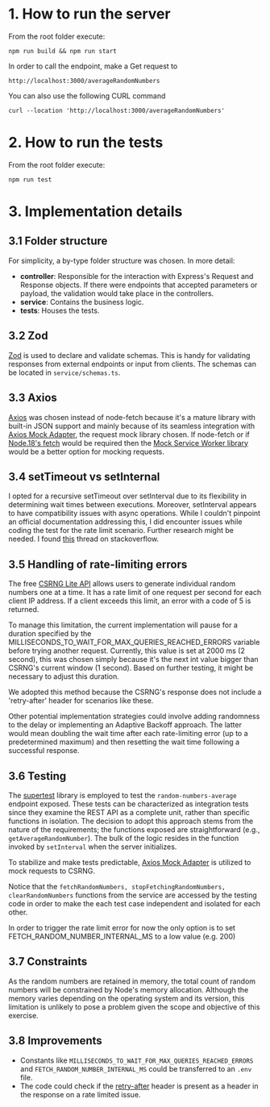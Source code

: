 
# 1. How to run the server
From the root folder execute:

```
npm run build && npm run start
```

In order to call the endpoint, make a Get request to
```
http://localhost:3000/averageRandomNumbers
```

You can also use the following CURL command

```
curl --location 'http://localhost:3000/averageRandomNumbers'
```

# 2. How to run the tests
From the root folder execute:
```
npm run test
```

# 3. Implementation details

## 3.1 Folder structure
For simplicity, a by-type folder structure was chosen. In more detail:
- **controller**: Responsible for the interaction with Express's Request and Response objects. If there were endpoints that accepted parameters or payload, the validation would take place in the controllers.
- **service**: Contains the business logic.
- **tests**: Houses the tests.

## 3.2 Zod
[Zod](https://zod.dev/) is used to declare and validate schemas. This is handy for validating responses from external endpoints or input from clients. The schemas can be located in `service/schemas.ts`.

## 3.3 Axios
[Axios](https://axios-http.com/docs/intro) was chosen instead of node-fetch because it's a mature library with built-in JSON support and mainly because of its seamless integration with [Axios Mock Adapter](https://www.npmjs.com/package/axios-mock-adapter), the request mock library chosen. If node-fetch or if [Node.18's fetch](https://nodejs.org/en/blog/announcements/v18-release-announce#fetch-experimental) would be required then the [Mock Service Worker library](https://mswjs.io/docs/getting-started/mocks/rest-api) would be a better option for mocking requests.

## 3.4 setTimeout vs setInternal
I opted for a recursive setTimeout over setInterval due to its flexibility in determining wait times between executions. Moreover, setInterval appears to have compatibility issues with async operations. While I couldn't pinpoint an official documentation addressing this, I did encounter issues while coding the test for the rate limit scenario. Further research might be needed. I found [this](https://stackoverflow.com/questions/52184291/async-await-with-setinterval) thread on stackoverflow.

## 3.5 Handling of rate-limiting errors
The free [CSRNG Lite API](https://csrng.net/documentation/csrng-lite/) allows users to generate individual random numbers one at a time. It has a rate limit of one request per second for each client IP address. If a client exceeds this limit, an error with a code of 5 is returned.

To manage this limitation, the current implementation will pause for a duration specified by the MILLISECONDS_TO_WAIT_FOR_MAX_QUERIES_REACHED_ERRORS variable before trying another request. Currently, this value is set at 2000 ms (2 second), this was chosen simply because it's the next int value bigger than CSRNG's current window (1 second). Based on further testing, it might be necessary to adjust this duration.

We adopted this method because the CSRNG's response does not include a 'retry-after' header for scenarios like these. 

Other potential implementation strategies could involve adding randomness to the delay or implementing an Adaptive Backoff approach. The latter would mean doubling the wait time after each rate-limiting error (up to a predetermined maximum) and then resetting the wait time following a successful response.

## 3.6 Testing 
The [supertest](https://www.npmjs.com/package/supertest) library is employed to test the `random-numbers-average` endpoint exposed. These tests can be characterized as integration tests since they examine the REST API as a complete unit, rather than specific functions in isolation. The decision to adopt this approach stems from the nature of the requirements; the functions exposed are straightforward (e.g., `getAverageRandomNumber`). The bulk of the logic resides in the function invoked by `setInterval` when the server initializes.

To stabilize and make tests predictable, [Axios Mock Adapter](https://www.npmjs.com/package/axios-mock-adapter) is utilized to mock requests to CSRNG.

Notice that the ``fetchRandomNumbers, stopFetchingRandomNumbers, clearRandomNumbers`` functions from the service are accessed by the testing code in order to make the each test case independent and isolated for each other.

In order to trigger the rate limit error for now the only option is to set FETCH_RANDOM_NUMBER_INTERNAL_MS to a low value (e.g. 200)

## 3.7 Constraints
As the random numbers are retained in memory, the total count of random numbers will be constrained by Node's memory allocation. Although the memory varies depending on the operating system and its version, this limitation is unlikely to pose a problem given the scope and objective of this exercise.

## 3.8 Improvements
- Constants like `MILLISECONDS_TO_WAIT_FOR_MAX_QUERIES_REACHED_ERRORS` and `FETCH_RANDOM_NUMBER_INTERNAL_MS` could be transferred to an `.env` file.
- The code could check if the [retry-after](https://developer.mozilla.org/en-US/docs/Web/HTTP/Headers/Retry-After) header is present as a header in the response on a rate limited issue. 